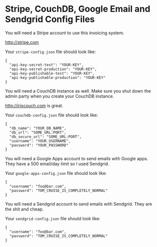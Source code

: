 Stripe, CouchDB, Google Email and Sendgrid Config Files
=

You will need a Stripe account to use this invoicing system.

http://stripe.com

Your `stripe-config.json` file should look like:

```
{
  "api-key-secret-test": "YOUR-KEY",
  "api-key-secret-production": "YOUR-KEY",
  "api-key-publishable-test": "YOUR-KEY",
  "api-key-publishable-production": "YOUR-KEY"
}
```

You will need a CouchDB instance as well. Make sure you shut down the admin party when you create your CouchDB instance.

http://iriscouch.com is great.

Your `couchdb-config.json` file should look like:

```
{
  "db_name": "YOUR_DB_NAME",
  "db_url": "SOME_URL:PORT",
  "db_secure_url": "SOME_URL:PORT",
  "username": "YOUR_USERNAME",
  "password": "YOUR_PASSWORD"
}
```

You will need a Google Apps account to send emails with Google apps.  They have a 500 email/day limit so I used Sendgrid.

Your `google-apps-config.json` file should look like:

```
{
  "username": "foo@bar.com",
  "password": "TOM_CRUISE_IS_COMPLETELY_NORMAL"
}
```

You will need a Sendgrid account to send emails with Sendgrid.  They are the shit and cheap.

Your `sendgrid-config.json` file should look like:

```
{
  "username": "foo@bar.com",
  "password": "TOM_CRUISE_IS_COMPLETELY_NORMAL"
}
```